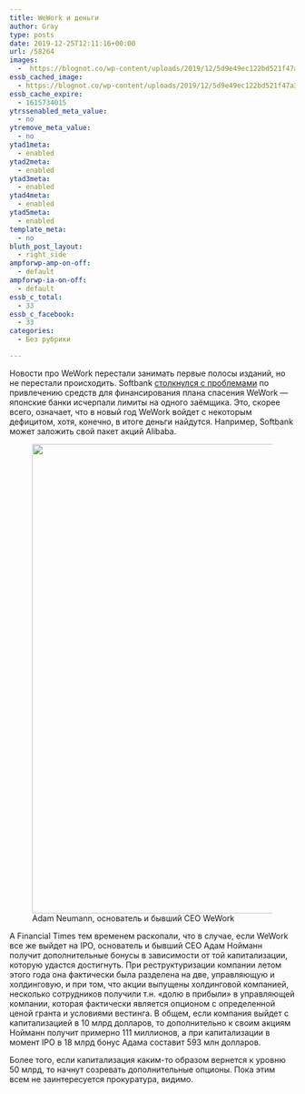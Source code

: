```yaml
---
title: WeWork и деньги
author: Gray
type: posts
date: 2019-12-25T12:11:16+00:00
url: /58264
images:
  -  https://blognot.co/wp-content/uploads/2019/12/5d9e49ec122bd521f47a3e04.jpeg
essb_cached_image:
  - https://blognot.co/wp-content/uploads/2019/12/5d9e49ec122bd521f47a3e04.jpeg
essb_cache_expire:
  - 1615734015
ytrssenabled_meta_value:
  - no
ytremove_meta_value:
  - no
ytad1meta:
  - enabled
ytad2meta:
  - enabled
ytad3meta:
  - enabled
ytad4meta:
  - enabled
ytad5meta:
  - enabled
template_meta:
  - no
bluth_post_layout:
  - right_side
ampforwp-amp-on-off:
  - default
ampforwp-ia-on-off:
  - default
essb_c_total:
  - 33
essb_c_facebook:
  - 33
categories:
  - Без рубрики

---
```








Новости про WeWork перестали занимать первые полосы изданий, но не перестали происходить. Softbank [столкнулся с проблемами][1] по привлечению средств для финансирования плана спасения WeWork — японские банки исчерпали лимиты на одного заёмщика. Это, скорее всего, означает, что в новый год WeWork войдет с некоторым дефицитом, хотя, конечно, в итоге деньги найдутся. Например, Softbank может заложить свой пакет акций Alibaba. 

<div class="wp-block-image">
  <figure class="aligncenter size-large"><img data-attachment-id="58265" data-permalink="https://blognot.co/58264/5d9e49ec122bd521f47a3e04" data-orig-file="https://i0.wp.com/blognot.co/wp-content/uploads/2019/12/5d9e49ec122bd521f47a3e04.jpeg?fit=1100%2C825&ssl=1" data-orig-size="1100,825" data-comments-opened="1" data-image-meta="{&quot;aperture&quot;:&quot;0&quot;,&quot;credit&quot;:&quot;&quot;,&quot;camera&quot;:&quot;&quot;,&quot;caption&quot;:&quot;&quot;,&quot;created_timestamp&quot;:&quot;0&quot;,&quot;copyright&quot;:&quot;&quot;,&quot;focal_length&quot;:&quot;0&quot;,&quot;iso&quot;:&quot;0&quot;,&quot;shutter_speed&quot;:&quot;0&quot;,&quot;title&quot;:&quot;&quot;,&quot;orientation&quot;:&quot;0&quot;}" data-image-title="5d9e49ec122bd521f47a3e04" data-image-description="" data-medium-file="https://i0.wp.com/blognot.co/wp-content/uploads/2019/12/5d9e49ec122bd521f47a3e04.jpeg?fit=300%2C225&ssl=1" data-large-file="https://i0.wp.com/blognot.co/wp-content/uploads/2019/12/5d9e49ec122bd521f47a3e04.jpeg?fit=740%2C555&ssl=1" width="1100" height="825" src="https://i0.wp.com/blognot.co/wp-content/uploads/2019/12/5d9e49ec122bd521f47a3e04.jpeg?fit=740%2C555&ssl=1" alt="" class="wp-image-58265" srcset="https://i0.wp.com/blognot.co/wp-content/uploads/2019/12/5d9e49ec122bd521f47a3e04.jpeg?w=1100&ssl=1 1100w, https://i0.wp.com/blognot.co/wp-content/uploads/2019/12/5d9e49ec122bd521f47a3e04.jpeg?resize=300%2C225&ssl=1 300w, https://i0.wp.com/blognot.co/wp-content/uploads/2019/12/5d9e49ec122bd521f47a3e04.jpeg?resize=1024%2C768&ssl=1 1024w, https://i0.wp.com/blognot.co/wp-content/uploads/2019/12/5d9e49ec122bd521f47a3e04.jpeg?resize=768%2C576&ssl=1 768w, https://i0.wp.com/blognot.co/wp-content/uploads/2019/12/5d9e49ec122bd521f47a3e04.jpeg?resize=667%2C500&ssl=1 667w, https://i0.wp.com/blognot.co/wp-content/uploads/2019/12/5d9e49ec122bd521f47a3e04.jpeg?resize=800%2C600&ssl=1 800w, https://i0.wp.com/blognot.co/wp-content/uploads/2019/12/5d9e49ec122bd521f47a3e04.jpeg?w=1200&ssl=1 1200w" sizes="(max-width: 740px) 100vw, 740px" /><figcaption>Adam Neumann, основатель и бывший CEO WeWork</figcaption></figure>


А Financial Times тем временем раскопали, что в случае, если WeWork все же выйдет на IPO, основатель и бывший CEO Адам Нойманн получит дополнительные бонусы в зависимости от той капитализации, которую удастся достигнуть. При реструктуризации компании летом этого года она фактически была разделена на две, управляющую и холдинговую, и при том, что акции выпущены холдинговой компанией, несколько сотрудников получили т.н. «долю в прибыли» в управляющей компании, которая фактически является опционом с определенной ценой гранта и условиями вестинга. В общем, если компания выйдет с капитализацией в 10 млрд долларов, то дополнительно к своим акциям Нойманн получит примерно 111 миллионов, а при капитализации в момент IPO в 18 млрд бонус Адама составит 593 млн долларов.

Более того, если капитализация каким-то образом вернется к уровню 50 млрд, то начнут созревать дополнительные опционы. Пока этим всем не заинтересуется прокуратура, видимо.

 [1]: https://www.reuters.com/article/us-softbank-group-wework/softbanks-3-billion-wework-financing-talks-stall-with-japan-banks-sources-idUSKBN1YR0N0